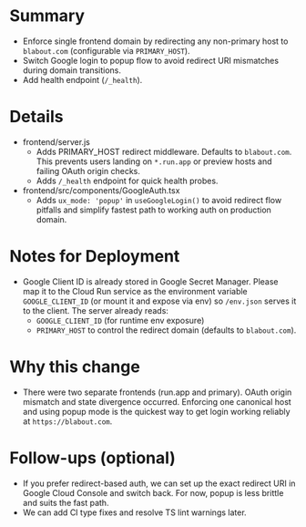 # Summary

- Enforce single frontend domain by redirecting any non-primary host to `blabout.com` (configurable via `PRIMARY_HOST`).
- Switch Google login to popup flow to avoid redirect URI mismatches during domain transitions.
- Add health endpoint (`/_health`).

# Details

- frontend/server.js
  - Adds PRIMARY_HOST redirect middleware. Defaults to `blabout.com`. This prevents users landing on `*.run.app` or preview hosts and failing OAuth origin checks.
  - Adds `/_health` endpoint for quick health probes.
- frontend/src/components/GoogleAuth.tsx
  - Adds `ux_mode: 'popup'` in `useGoogleLogin()` to avoid redirect flow pitfalls and simplify fastest path to working auth on production domain.

# Notes for Deployment

- Google Client ID is already stored in Google Secret Manager. Please map it to the Cloud Run service as the environment variable `GOOGLE_CLIENT_ID` (or mount it and expose via env) so `/env.json` serves it to the client. The server already reads:
  - `GOOGLE_CLIENT_ID` (for runtime env exposure)
  - `PRIMARY_HOST` to control the redirect domain (defaults to `blabout.com`).

# Why this change

- There were two separate frontends (run.app and primary). OAuth origin mismatch and state divergence occurred. Enforcing one canonical host and using popup mode is the quickest way to get login working reliably at `https://blabout.com`.

# Follow-ups (optional)

- If you prefer redirect-based auth, we can set up the exact redirect URI in Google Cloud Console and switch back. For now, popup is less brittle and suits the fast path.
- We can add CI type fixes and resolve TS lint warnings later.
